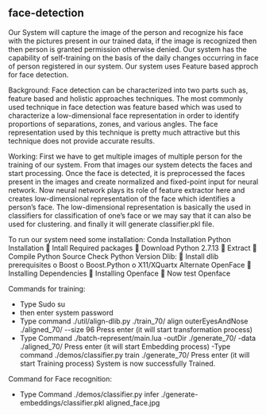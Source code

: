 ## face-detection

Our System will capture the image of the person and recognize his face with the pictures present in our trained data, if the image is recognized then then person is granted permission otherwise denied. Our system has the capability of self-training on the basis of the daily changes occurring in face of person registered in our system. Our system uses Feature based approch for face detection.

Background:
Face detection can be characterized into two parts such as, feature based and holistic approaches techniques. The most commonly used technique in face detection was feature based which was used to characterize a low-dimensional face representation in order to identify proportions of separations, zones, and various angles. The face representation used by this technique is pretty much attractive but this technique does not provide accurate results. 

Working:
First we have to get multiple images of multiple person for the training of our system. From that images our system detects the faces and start processing. Once the face is detected, it is preprocessed the faces present in the images and create normalized and fixed-point input for neural network. Now neural network plays its role of feature extractor here and creates low-dimensional representation of the face which identifies a person’s face. The low-dimensional representation is basically the used in classifiers for classification of one’s face or we may say that it can also be used for clustering. and finally it will generate classifier.pkl file.

To run our system need some installation:
Conda Installation
Python Installation
	Intall Required packages
	Download Python 2.7.13
	Extract
	Compile Python Source
Check Python Version
Dlib:
	Install dlib prerequisites
o	Boost
o	Boost.Python
o	X11/XQuartx
Alternate
OpenFace
	Installing Dependencies
	Installing Openface
	Now test Openface	

Commands for training:
- Type Sudo su
- then enter system password
- Type command	./util/align-dlib.py ./train_70/ align outerEyesAndNose ./aligned_70/ --size 96
	Press enter (it will start transformation process)
- Type Command ./batch-represent/main.lua -outDir ./generate_70/ -data ./aligned_70/
   Press enter (it will start Embedding process)
 -Type command 	./demos/classifier.py train ./generate_70/ 
   Press enter (it will start Training process)
   System is now successfully Trained.
  
 Command for Face recognition:
- Type Command ./demos/classifier.py infer ./generate-embeddings/classifier.pkl aligned_face.jpg

